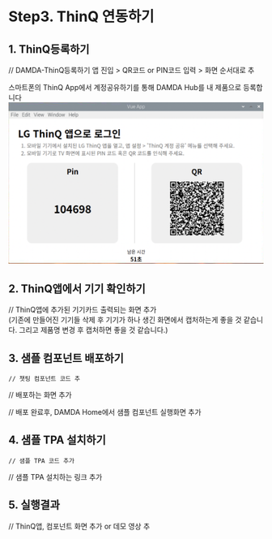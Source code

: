 # Step3. ThinQ 연동하기

## 1. ThinQ등록하기

// DAMDA-ThinQ등록하기 앱 진입 > QR코드 or PIN코드 입력 > 화면 순서대로 추

스마트폰의 ThinQ App에서 계정공유하기를 통해 DAMDA Hub를 내 제품으로 등록합니다\
![](<../.gitbook/assets/image (1) (2).png>)



## &#x20;2. ThinQ앱에서 기기 확인하기

// ThinQ앱에 추가된 기기카드 출력되는 화면 추가\
(기존에 만들어진 기기들 삭제 후 기기가 하나 생긴 화면에서 캡처하는게 좋을 것 같습니다. 그리고 제품명 변경 후 캡처하면 좋을 것 같습니다.)

## 3. 샘플 컴포넌트 배포하기

```
// 챗팅 컴포넌트 코드 추
```

// 배포하는 화면 추가

// 배포 완료후, DAMDA Home에서 샘플 컴포넌트 실행화면 추가

## 4. 샘플 TPA 설치하기

```
// 샘플 TPA 코드 추가
```

// 샘플 TPA 설치하는 링크 추가

## 5. 실행결과

// ThinQ앱, 컴포넌트 화면 추가 or 데모 영상 추
